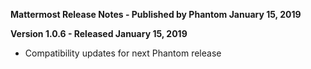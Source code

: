 **Mattermost Release Notes - Published by Phantom January 15, 2019**


**Version 1.0.6 - Released January 15, 2019**

* Compatibility updates for next Phantom release
